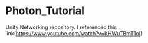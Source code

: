 # Photon_Tutorial
Unity Networking repository. I referenced this link(https://www.youtube.com/watch?v=KHWuTBmT1oI)
